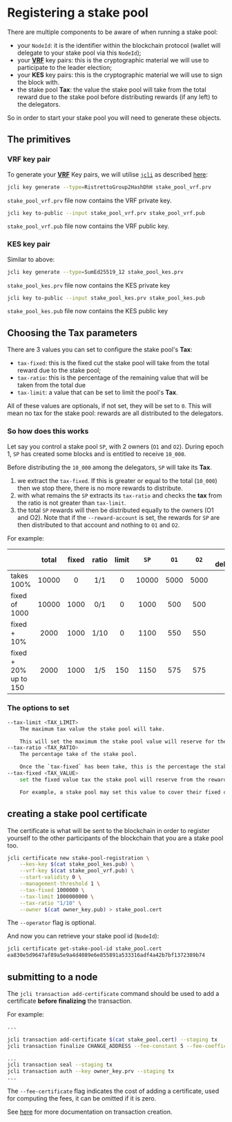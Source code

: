 # Registering a stake pool

There are multiple components to be aware of when running a stake pool:

* your `NodeId`: it is the identifier within the blockchain protocol (wallet
  will delegate to your stake pool via this `NodeId`);
* your [**VRF**] key pairs: this is the cryptographic material we will use to participate
  to the leader election;
* your **KES** key pairs: this is the cryptographic material we will use to sign the
  block with.
* the stake pool **Tax**: the value the stake pool will take from the total reward due to
  the stake pool before distributing rewards (if any left) to the delegators.

So in order to start your stake pool you will need to generate these objects.

## The primitives

### VRF key pair

To generate your [**VRF**] Key pairs, we will utilise [`jcli`](../jcli/introduction.md) as described
[here](../jcli/key.md):

```sh
jcli key generate --type=RistrettoGroup2HashDhH stake_pool_vrf.prv
```

`stake_pool_vrf.prv` file now contains the VRF private key.

```sh
jcli key to-public --input stake_pool_vrf.prv stake_pool_vrf.pub
```

`stake_pool_vrf.pub` file now contains the VRF public key.

### KES key pair

Similar to above:

```sh
jcli key generate --type=SumEd25519_12 stake_pool_kes.prv
```

`stake_pool_kes.prv` file now contains the KES private key

```sh
jcli key to-public --input stake_pool_kes.prv stake_pool_kes.pub
```

`stake_pool_kes.pub` file now contains the KES public key

## Choosing the **Tax** parameters

There are 3 values you can set to configure the stake pool's **Tax**:

* `tax-fixed`: this is the fixed cut the stake pool will take from the total reward due to
  the stake pool;
* `tax-ratio`: this is the percentage of the remaining value that will be taken from the total due
* `tax-limit`: a value that can be set to limit the pool's **Tax**.

All of these values are optionals, if not set, they will be set to `0`. This will mean
no tax for the stake pool: rewards are all distributed to the delegators.

### So how does this works

Let say you control a stake pool `SP`, with 2 owners (`O1` and `O2`). During epoch 1, `SP` has
created some blocks and is entitled to receive `10_000`.

Before distributing the `10_000` among the delegators, `SP` will take its **Tax**.

1. we extract the `tax-fixed`. If this is greater or equal to the total (`10_000`)
   then we stop there, there is no more rewards to distribute.
2. with what remains the `SP` extracts its `tax-ratio` and checks the **tax** from the ratio
   is not greater than `tax-limit`.
3. the total `SP` rewards will then be distributed equally to the owners (O1 and O2).
   Note that if the `--reward-account` is set, the rewards for `SP` are then distributed
   to that account and nothing to `O1` and `O2`.

For example:

|                       | total | fixed | ratio | limit | `SP`  | `O1`  | `O2`  | for delegators |
| --------------------- | :---: | :---: | :---: | :---: | :---: | :---: | :---: | :------------: |
| takes 100%            | 10000 |   0   |  1/1  |   0   | 10000 | 5000  | 5000  |       0        |
| fixed of 1000         | 10000 | 1000  |  0/1  |   0   | 1000  |  500  |  500  |      9000      |
| fixed + 10%           | 2000  | 1000  | 1/10  |   0   | 1100  |  550  |  550  |      900       |
| fixed + 20% up to 150 | 2000  | 1000  |  1/5  |  150  | 1150  |  575  |  575  |      850       |

### The options to set

```sh
--tax-limit <TAX_LIMIT>
    The maximum tax value the stake pool will take.

    This will set the maximum the stake pool value will reserve for themselves from the `--tax-ratio` (excluding `--tax-fixed`).
--tax-ratio <TAX_RATIO>
    The percentage take of the stake pool.

    Once the `tax-fixed` has been take, this is the percentage the stake pool will take for themselves. [default: 0/1]
--tax-fixed <TAX_VALUE>
    set the fixed value tax the stake pool will reserve from the reward

    For example, a stake pool may set this value to cover their fixed operation costs. [default: 0]
```

## creating a stake pool certificate

The certificate is what will be sent to the blockchain in order to register
yourself to the other participants of the blockchain that you are a stake
pool too.

```sh
jcli certificate new stake-pool-registration \
    --kes-key $(cat stake_pool_kes.pub) \
    --vrf-key $(cat stake_pool_vrf.pub) \
    --start-validity 0 \
    --management-threshold 1 \
    --tax-fixed 1000000 \
    --tax-limit 1000000000 \
    --tax-ratio "1/10" \
    --owner $(cat owner_key.pub) > stake_pool.cert
```

The `--operator` flag is optional.

And now you can retrieve your stake pool id (`NodeId`):

```sh
jcli certificate get-stake-pool-id stake_pool.cert
ea830e5d9647af89a5e9a4d4089e6e855891a533316adf4a42b7bf1372389b74
```

[**VRF**]: https://en.wikipedia.org/wiki/Verifiable_random_function

## submitting to a node

The `jcli transaction add-certificate` command should be used to add a certificate **before finalizing** the transaction.

For example:

```sh
...

jcli transaction add-certificate $(cat stake_pool.cert) --staging tx
jcli transaction finalize CHANGE_ADDRESS --fee-constant 5 --fee-coefficient 2 --fee-certificate 2 --staging tx

...
jcli transaction seal --staging tx
jcli transaction auth --key owner_key.prv --staging tx
...
```

The `--fee-certificate` flag indicates the cost of adding a certificate, used for computing the fees, it can be omitted if it is zero.

See [here](../jcli/transaction.md) for more documentation on transaction creation.
